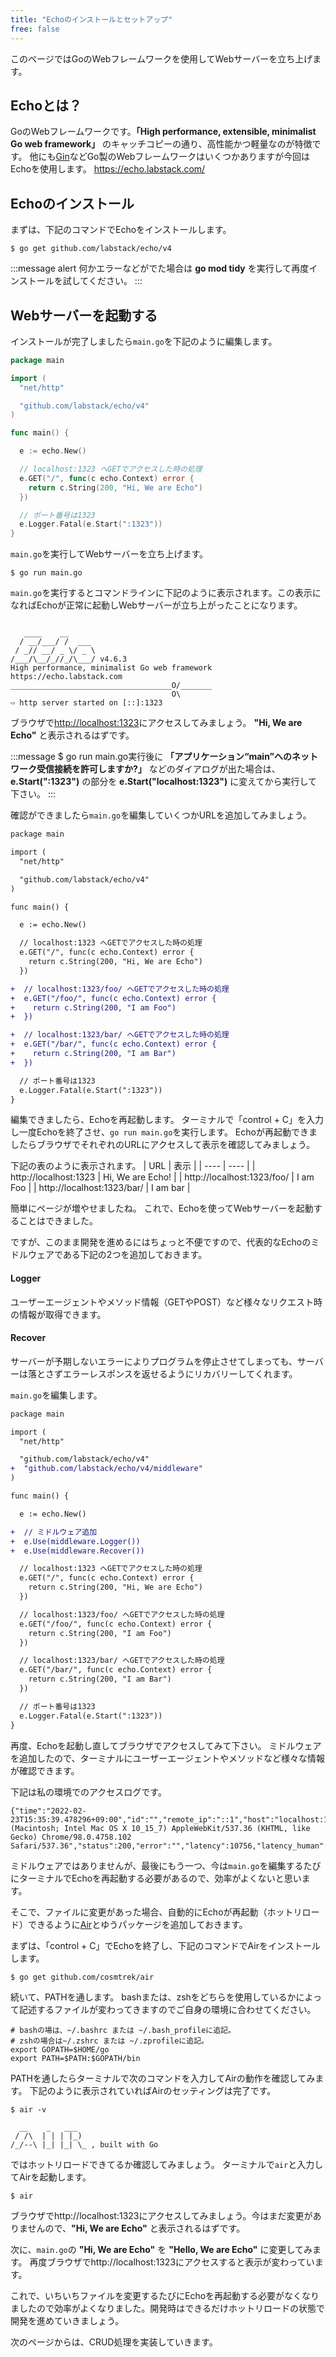 ```yaml
---
title: "Echoのインストールとセットアップ"
free: false
---
```


このページではGoのWebフレームワークを使用してWebサーバーを立ち上げます。

## Echoとは？
GoのWebフレームワークです。**「High performance, extensible, minimalist Go web framework」** のキャッチコピーの通り、高性能かつ軽量なのが特徴です。
他にも[Gin](https://github.com/gin-gonic/gin)などGo製のWebフレームワークはいくつかありますが今回はEchoを使用します。
https://echo.labstack.com/

## Echoのインストール
まずは、下記のコマンドでEchoをインストールします。
```
$ go get github.com/labstack/echo/v4
```
:::message alert
何かエラーなどがでた場合は **go mod tidy** を実行して再度インストールを試してください。
:::

## Webサーバーを起動する
インストールが完了しましたら`main.go`を下記のように編集します。

```go:main.go
package main

import (
  "net/http"

  "github.com/labstack/echo/v4"
)

func main() {

  e := echo.New()

  // localhost:1323 へGETでアクセスした時の処理
  e.GET("/", func(c echo.Context) error {
    return c.String(200, "Hi, We are Echo")
  })

  // ポート番号は1323
  e.Logger.Fatal(e.Start(":1323"))
}
```

`main.go`を実行してWebサーバーを立ち上げます。

```
$ go run main.go
```

`main.go`を実行するとコマンドラインに下記のように表示されます。この表示になればEchoが正常に起動しWebサーバーが立ち上がったことになります。

```

   ____    __
  / __/___/ /  ___
 / _// __/ _ \/ _ \
/___/\__/_//_/\___/ v4.6.3
High performance, minimalist Go web framework
https://echo.labstack.com
____________________________________O/_______
                                    O\
⇨ http server started on [::]:1323
```

ブラウザで[http://localhost:1323](http://localhost:1323)にアクセスしてみましょう。
**"Hi, We are Echo"** と表示されるはずです。

:::message
$ go run main.go実行後に **「アプリケーション“main”へのネットワーク受信接続を許可しますか?」** などのダイアログが出た場合は、
**e.Start(":1323")** の部分を **e.Start("localhost:1323")** に変えてから実行して下さい。
:::

確認ができましたら`main.go`を編集していくつかURLを追加してみましょう。

```diff go:main.go
package main

import (
  "net/http"

  "github.com/labstack/echo/v4"
)

func main() {

  e := echo.New()

  // localhost:1323 へGETでアクセスした時の処理
  e.GET("/", func(c echo.Context) error {
    return c.String(200, "Hi, We are Echo")
  })

+  // localhost:1323/foo/ へGETでアクセスした時の処理
+  e.GET("/foo/", func(c echo.Context) error {
+    return c.String(200, "I am Foo")
+  })

+  // localhost:1323/bar/ へGETでアクセスした時の処理
+  e.GET("/bar/", func(c echo.Context) error {
+    return c.String(200, "I am Bar")
+  })

  // ポート番号は1323
  e.Logger.Fatal(e.Start(":1323"))
}
```
編集できましたら、Echoを再起動します。
ターミナルで「control + C」を入力し一度Echoを終了させ、`go run main.go`を実行します。
Echoが再起動できましたらブラウザでそれぞれのURLにアクセスして表示を確認してみましょう。

下記の表のように表示されます。
| URL | 表示 |
| ---- | ---- |
| http://localhost:1323 | Hi, We are Echo! |
| http://localhost:1323/foo/ | I am Foo |
| http://localhost:1323/bar/ | I am bar |

簡単にページが増やせましたね。
これで、Echoを使ってWebサーバーを起動することはできました。

ですが、このまま開発を進めるにはちょっと不便ですので、代表的なEchoのミドルウェアである下記の2つを追加しておきます。

#### Logger
ユーザーエージェントやメソッド情報（GETやPOST）など様々なリクエスト時の情報が取得できます。

#### Recover
サーバーが予期しないエラーによりプログラムを停止させてしまっても、サーバーは落とさずエラーレスポンスを返せるようにリカバリーしてくれます。

`main.go`を編集します。
```diff go:main.go
package main

import (
  "net/http"

  "github.com/labstack/echo/v4"
+  "github.com/labstack/echo/v4/middleware"
)

func main() {

  e := echo.New()

+  // ミドルウェア追加
+  e.Use(middleware.Logger())
+  e.Use(middleware.Recover())

  // localhost:1323 へGETでアクセスした時の処理
  e.GET("/", func(c echo.Context) error {
    return c.String(200, "Hi, We are Echo")
  })

  // localhost:1323/foo/ へGETでアクセスした時の処理
  e.GET("/foo/", func(c echo.Context) error {
    return c.String(200, "I am Foo")
  })

  // localhost:1323/bar/ へGETでアクセスした時の処理
  e.GET("/bar/", func(c echo.Context) error {
    return c.String(200, "I am Bar")
  })

  // ポート番号は1323
  e.Logger.Fatal(e.Start(":1323"))
}
```
再度、Echoを起動し直してブラウザでアクセスしてみて下さい。
ミドルウェアを追加したので、ターミナルにユーザーエージェントやメソッドなど様々な情報が確認できます。

下記は私の環境でのアクセスログです。
```
{"time":"2022-02-23T15:35:39.478296+09:00","id":"","remote_ip":"::1","host":"localhost:1323","method":"GET","uri":"/bar/","user_agent":"Mozilla/5.0 (Macintosh; Intel Mac OS X 10_15_7) AppleWebKit/537.36 (KHTML, like Gecko) Chrome/98.0.4758.102 Safari/537.36","status":200,"error":"","latency":10756,"latency_human":"10.756µs","bytes_in":0,"bytes_out":8}
```

ミドルウェアではありませんが、最後にもう一つ、今は`main.go`を編集するたびにターミナルでEchoを再起動する必要があるので、効率がよくないと思います。

そこで、ファイルに変更があった場合、自動的にEchoが再起動（ホットリロード）できるように[Air](https://github.com/cosmtrek/air)とゆうパッケージを追加しておきます。

まずは、「control + C」でEchoを終了し、下記のコマンドでAirをインストールします。
```
$ go get github.com/cosmtrek/air
```

続いて、PATHを通します。
bashまたは、zshをどちらを使用しているかによって記述するファイルが変わってきますのでご自身の環境に合わせてください。

```
# bashの場は、~/.bashrc または ~/.bash_profileに追記。
# zshの場合は~/.zshrc または ~/.zprofileに追記。
export GOPATH=$HOME/go
export PATH=$PATH:$GOPATH/bin
```

PATHを通したらターミナルで次のコマンドを入力してAirの動作を確認してみます。
下記のように表示されていればAirのセッティングは完了です。
```
$ air -v

  __    _   ___
 / /\  | | | |_)
/_/--\ |_| |_| \_ , built with Go

```

ではホットリロードできてるか確認してみましょう。
ターミナルで`air`と入力してAirを起動します。
```
$ air
```
ブラウザでhttp://localhost:1323にアクセスしてみましょう。今はまだ変更がありませんので、**"Hi, We are Echo"** と表示されるはずです。

次に、`main.go`の **"Hi, We are Echo"** を **"Hello, We are Echo"** に変更してみます。
再度ブラウザでhttp://localhost:1323にアクセスすると表示が変わっています。

これで、いちいちファイルを変更するたびにEchoを再起動する必要がなくなりましたので効率がよくなりました。開発時はできるだけホットリロードの状態で開発を進めていきましょう。

次のページからは、CRUD処理を実装していきます。

